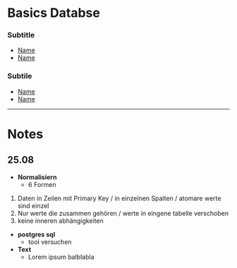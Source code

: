 # Basics Databse

### Subtitle 
- [Name](#Link)
- [Name](#Link)

### Subtile
- [Name](#Link)
- [Name](#Link)

---
# Notes

## 25.08
- **Normalisiern**
    - 6 Formen
1. Daten in Zeilen mit Primary Key / in einzelnen Spalten / atomare werte sind einzel
2. Nur werte die zusammen gehören / werte in eingene tabelle verschoben
3. keine inneren abhängigkeiten

- **postgres sql**
    - tool versuchen
- **Text**
    - Lorem ipsum balblabla